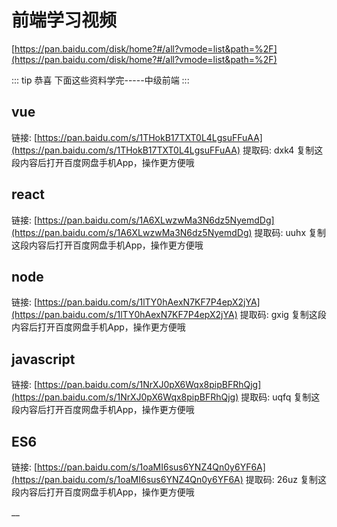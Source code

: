 # 前端学习视频
[https://pan.baidu.com/disk/home?#/all?vmode=list&path=%2F](https://pan.baidu.com/disk/home?#/all?vmode=list&path=%2F)

::: tip 恭喜
 下面这些资料学完-----中级前端
:::
## vue

链接: [https://pan.baidu.com/s/1THokB17TXT0L4LgsuFFuAA](https://pan.baidu.com/s/1THokB17TXT0L4LgsuFFuAA) 提取码: dxk4 复制这段内容后打开百度网盘手机App，操作更方便哦

## react

链接: [https://pan.baidu.com/s/1A6XLwzwMa3N6dz5NyemdDg](https://pan.baidu.com/s/1A6XLwzwMa3N6dz5NyemdDg) 提取码: uuhx 复制这段内容后打开百度网盘手机App，操作更方便哦

## node

链接: [https://pan.baidu.com/s/1lTY0hAexN7KF7P4epX2jYA](https://pan.baidu.com/s/1lTY0hAexN7KF7P4epX2jYA) 提取码: gxig 复制这段内容后打开百度网盘手机App，操作更方便哦

## javascript

链接: [https://pan.baidu.com/s/1NrXJ0pX6Wqx8pipBFRhQjg](https://pan.baidu.com/s/1NrXJ0pX6Wqx8pipBFRhQjg) 提取码: uqfq 复制这段内容后打开百度网盘手机App，操作更方便哦

## ES6

链接: [https://pan.baidu.com/s/1oaMI6sus6YNZ4Qn0y6YF6A](https://pan.baidu.com/s/1oaMI6sus6YNZ4Qn0y6YF6A) 提取码: 26uz 复制这段内容后打开百度网盘手机App，操作更方便哦

__
